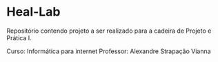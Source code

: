 # Heal-Lab

Repositório contendo projeto a ser realizado para a cadeira de Projeto e Prática I.

Curso: Informática para internet
Professor: Alexandre Strapação Vianna

